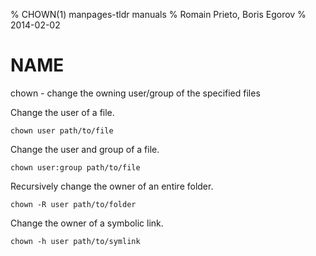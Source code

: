 % CHOWN(1) manpages-tldr manuals
% Romain Prieto, Boris Egorov
% 2014-02-02

# NAME

chown - change the owning user/group of the specified files

Change the user of a file.

    chown user path/to/file

Change the user and group of a file.
 
    chown user:group path/to/file

Recursively change the owner of an entire folder.

    chown -R user path/to/folder

Change the owner of a symbolic link.
 
    chown -h user path/to/symlink
